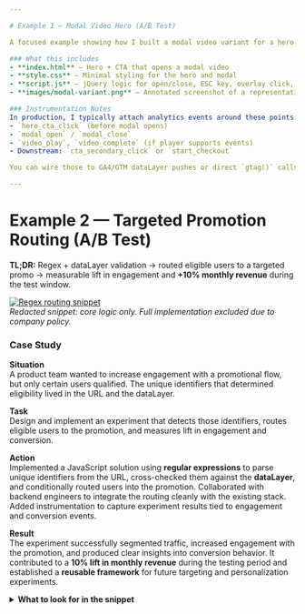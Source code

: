 ```yaml
---

# Example 1 — Modal Video Hero (A/B Test)

A focused example showing how I built a modal video variant for a hero section as part of an A/B test. The goal was to measure engagement uplift (clicks, modal plays) and downstream conversion.

### What this includes
- **index.html** – Hero + CTA that opens a modal video  
- **style.css** – Minimal styling for the hero and modal  
- **script.js** – jQuery logic for open/close, ESC key, overlay click, and basic hooks  
- **images/modal-variant.png** – Annotated screenshot of a representative variant  

### Instrumentation Notes
In production, I typically attach analytics events around these points:  
- `hero_cta_click` (before modal opens)  
- `modal_open` / `modal_close`  
- `video_play`, `video_complete` (if player supports events)  
- Downstream: `cta_secondary_click` or `start_checkout`  

You can wire those to GA4/GTM dataLayer pushes or direct `gtag()` calls, depending on the stack.

---
```


# Example 2 — Targeted Promotion Routing (A/B Test)

**TL;DR:** Regex + dataLayer validation → routed eligible users to a targeted promo → measurable lift in engagement and **+10% monthly revenue** during the test window.

[![Regex routing snippet](https://github.com/birkmey8/TicketMaster_Examples/raw/main/ab-testing-modal/images/full_js_code.jpg)](https://github.com/birkmey8/TicketMaster_Examples/blob/main/ab-testing-modal/images/full_js_code.jpg)  
*Redacted snippet: core logic only. Full implementation excluded due to company policy.*

### Case Study

**Situation**  
A product team wanted to increase engagement with a promotional flow, but only certain users qualified. The unique identifiers that determined eligibility lived in the URL and the dataLayer.

**Task**  
Design and implement an experiment that detects those identifiers, routes eligible users to the promotion, and measures lift in engagement and conversion.

**Action**  
Implemented a JavaScript solution using **regular expressions** to parse unique identifiers from the URL, cross-checked them against the **dataLayer**, and conditionally routed users into the promotion. Collaborated with backend engineers to integrate the routing cleanly with the existing stack. Added instrumentation to capture experiment results tied to engagement and conversion events.

**Result**  
The experiment successfully segmented traffic, increased engagement with the promotion, and produced clear insights into conversion behavior. It contributed to a **10% lift in monthly revenue** during the testing period and established a **reusable framework** for future targeting and personalization experiments.

<details>
  <summary><strong>What to look for in the snippet</strong></summary>

  - Regex pattern matching for unique IDs in the URL  
  - dataLayer validation (guardrails to avoid false positives)  
  - Conditional routing to a promo experience (feature-flag style branching)  
  - Minimal dependencies and clean fail-safes
</details>
